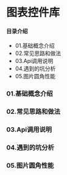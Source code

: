 # 图表控件库
#### 目录介绍
- 01.基础概念介绍
- 02.常见思路和做法
- 03.Api调用说明
- 04.遇到的坑分析
- 05.图片圆角性能



### 01.基础概念介绍



### 02.常见思路和做法



### 03.Api调用说明




### 04.遇到的坑分析



### 05.图片圆角性能












